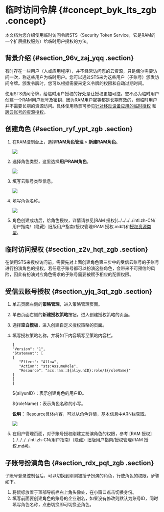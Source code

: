 # 临时访问令牌 {#concept_byk_lts_zgb .concept}

本文档为您介绍使用临时访问令牌STS（Security Token Service，它是RAM的一个扩展授权服务）给临时用户授权的方法。

## 背景介绍 {#section_96v_zaj_yqq .section}

有时存在一些用户（人或应用程序），并不经常访问您的云资源，只是偶尔需要访问一次，称这些用户为临时用户。您可以通过STS来为这些用户（子账号）颁发访问令牌。颁发令牌时，您可以根据需要来定义令牌的权限和自动过期时间。

使用STS访问令牌，给临时用户授权的好处是让授权更加可控。您不必为临时用户创建一个RAM用户账号及密钥，因为RAM用户密钥都是长期有效的，但临时用户并不需要长期的资源访问。具体使用场景可参见[针对移动设备应用的临时授权](../../../../intl.zh-CN/最佳实践/移动设备应用使用临时安全令牌访问阿里云.md#) 和[跨云账号的资源授权](../../../../intl.zh-CN/最佳实践/跨云账号的资源授权.md#)。

## 创建角色 {#section_ryf_ypt_zgb .section}

1.  在RAM控制台上，选择**RAM角色管理** \> **新建RAM角色**。

    ![](http://static-aliyun-doc.oss-cn-hangzhou.aliyuncs.com/assets/img/134307/156534320240209_zh-CN.png)

2.  选择角色类型，这里选择**用户RAM角色**。

    ![](http://static-aliyun-doc.oss-cn-hangzhou.aliyuncs.com/assets/img/134307/156534320240210_zh-CN.png)

3.  填写云账号类型信息。

    ![](http://static-aliyun-doc.oss-cn-hangzhou.aliyuncs.com/assets/img/134307/156534320240211_zh-CN.png)

4.  填写角色名称。

    ![](http://static-aliyun-doc.oss-cn-hangzhou.aliyuncs.com/assets/img/134307/156534320240212_zh-CN.png)

5.  角色创建成功后，给角色授权，详情请参见[RAM 授权](../../../../intl.zh-CN/用户指南/（隐藏）旧版用户指南/授权管理/RAM 授权.md#)和[授权资源类型](intl.zh-CN/用户指南/访问控制/授权资源类型.md#)。

## 临时访问授权 {#section_z2v_hqt_zgb .section}

在使用STS来授权访问前，需要先对上面创建角色第三步中的受信云账号的子账号进行扮演角色的授权。若任意子账号都可以扮演这些角色，会带来不可预估的风险，因此有扮演对应角色需求的子账号需要被赋予相应的配置权限。

## 受信云账号授权 {#section_yjq_3qt_zgb .section}

1.  单击页面左侧的**策略管理**，进入策略管理页面。
2.  单击页面右侧的**新建授权策略**按钮，进入创建授权策略的页面。
3.  选择**空白模板**，进入创建自定义授权策略的页面。
4.  填写授权策略名称，并将如下内容填写至策略内容栏。

    ``` {#codeblock_s56_1g3_k6e}
    {
    "Version": "1",
    "Statement": [
    {
       "Effect": "Allow",
       "Action": "sts:AssumeRole",
       "Resource": "acs:ram::${aliyunID}:role/${roleName}"
    }
    ]
    }
    ```

    $\{aliyunID\}：表示创建角色的用户ID。

    $\{roleName\}：表示角色名称的小写。

    **说明：** Resource具体内容，可以从角色详情，基本信息中ARN栏获取。

    ![](http://static-aliyun-doc.oss-cn-hangzhou.aliyuncs.com/assets/img/134307/156534320240213_zh-CN.png)

5.  在用户管理页面，对子账号授权刚建立扮演角色的权限，参考 [RAM 授权](../../../../intl.zh-CN/用户指南/（隐藏）旧版用户指南/授权管理/RAM 授权.md#)。

## 子账号扮演角色 {#section_rdx_pqt_zgb .section}

子账号登录控制台后，可以切换到刚刚被授予扮演的角色，行使角色的权限，步骤如下。

1.  将鼠标放置于顶部导航栏右上角头像处，在小窗口点击切换身份。
2.  填写前面要创建角色的账号的企业别名，如果没有修改则默认为账号ID，同时填写角色名称，点击切换即可切换至角色。


